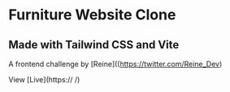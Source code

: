 # Furniture Website Clone

## Made with Tailwind CSS and Vite

A frontend challenge by [Reine]((https://twitter.com/Reine_Dev)

View [Live](https:// /)
